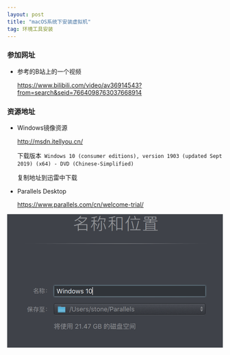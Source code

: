 ```yaml
---
layout: post
title: "macOS系统下安装虚拟机"
tag: 环境工具安装
---
```


### 参加网址

- 参考的B站上的一个视频

  <https://www.bilibili.com/video/av36914543?from=search&seid=7664098763037668914>

### 资源地址

- Windows镜像资源

  <http://msdn.itellyou.cn/>

  下载版本` Windows 10 (consumer editions), version 1903 (updated Sept 2019) (x64) - DVD (Chinese-Simplified)`

  复制地址到迅雷中下载

- Parallels Desktop

  <https://www.parallels.com/cn/welcome-trial/>

![image-20191017150831715](../yaolinxia.github.io/img/image-20191017150831715.png)